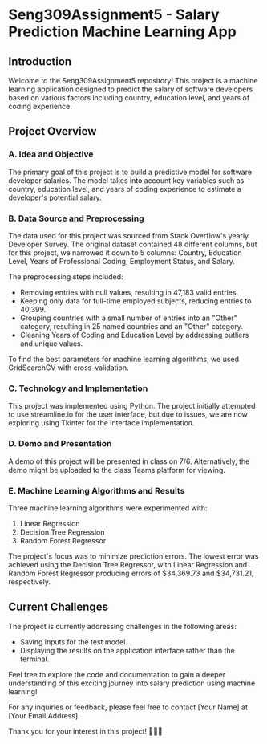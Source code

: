 # Seng309Assignment5 - Salary Prediction Machine Learning App

## Introduction

Welcome to the Seng309Assignment5 repository! This project is a machine learning application designed to predict the salary of software developers based on various factors including country, education level, and years of coding experience.

## Project Overview

### A. Idea and Objective

The primary goal of this project is to build a predictive model for software developer salaries. The model takes into account key variables such as country, education level, and years of coding experience to estimate a developer's potential salary.

### B. Data Source and Preprocessing

The data used for this project was sourced from Stack Overflow's yearly Developer Survey. The original dataset contained 48 different columns, but for this project, we narrowed it down to 5 columns: Country, Education Level, Years of Professional Coding, Employment Status, and Salary.

The preprocessing steps included:
- Removing entries with null values, resulting in 47,183 valid entries.
- Keeping only data for full-time employed subjects, reducing entries to 40,399.
- Grouping countries with a small number of entries into an "Other" category, resulting in 25 named countries and an "Other" category.
- Cleaning Years of Coding and Education Level by addressing outliers and unique values.

To find the best parameters for machine learning algorithms, we used GridSearchCV with cross-validation.

### C. Technology and Implementation

This project was implemented using Python. The project initially attempted to use streamline.io for the user interface, but due to issues, we are now exploring using Tkinter for the interface implementation.

### D. Demo and Presentation

A demo of this project will be presented in class on 7/6. Alternatively, the demo might be uploaded to the class Teams platform for viewing.

### E. Machine Learning Algorithms and Results

Three machine learning algorithms were experimented with:
1. Linear Regression
2. Decision Tree Regression
3. Random Forest Regressor

The project's focus was to minimize prediction errors. The lowest error was achieved using the Decision Tree Regressor, with Linear Regression and Random Forest Regressor producing errors of $34,369.73 and $34,731.21, respectively.

## Current Challenges

The project is currently addressing challenges in the following areas:
- Saving inputs for the test model.
- Displaying the results on the application interface rather than the terminal.

Feel free to explore the code and documentation to gain a deeper understanding of this exciting journey into salary prediction using machine learning!

For any inquiries or feedback, please feel free to contact [Your Name] at [Your Email Address].

Thank you for your interest in this project! 🚀👩‍💻
